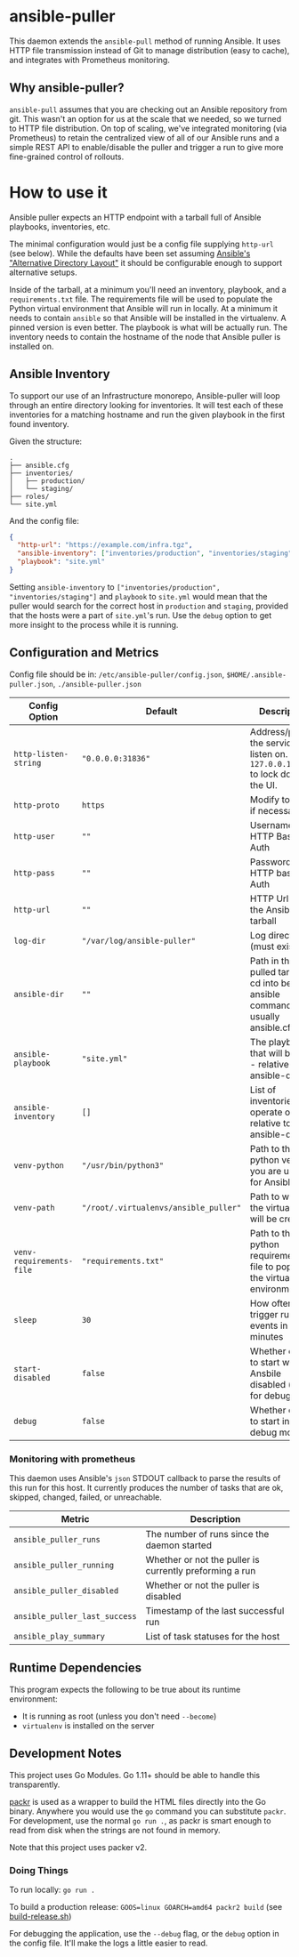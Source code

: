 # ansible-puller

This daemon extends the `ansible-pull` method of running Ansible.
It uses HTTP file transmission instead of Git to manage distribution (easy to cache), and integrates with Prometheus monitoring.

## Why ansible-puller?

`ansible-pull` assumes that you are checking out an Ansible repository from git.
This wasn't an option for us at the scale that we needed, so we turned to HTTP file distribution.
On top of scaling, we've integrated monitoring (via Prometheus) to retain the centralized view of all of our Ansible 
runs and a simple REST API to enable/disable the puller and trigger a run to give more fine-grained control of rollouts.

# How to use it

Ansible puller expects an HTTP endpoint with a tarball full of Ansible playbooks, inventories, etc.

The minimal configuration would just be a config file supplying `http-url` (see below).
While the defaults have been set assuming [Ansible's "Alternative Directory Layout"](https://docs.ansible.com/ansible/latest/user_guide/playbooks_best_practices.html#alternative-directory-layout)
it should be configurable enough to support alternative setups.

Inside of the tarball, at a minimum you'll need an inventory, playbook, and a `requirements.txt` file.
The requirements file will be used to populate the Python virtual environment that Ansible will run in locally.
At a minimum it needs to contain `ansible` so that Ansible will be installed in the virtualenv. A pinned version is even better.
The playbook is what will be actually run.
The inventory needs to contain the hostname of the node that Ansible puller is installed on.

## Ansible Inventory

To support our use of an Infrastructure monorepo, Ansible-puller will loop through an entire directory looking for inventories.
It will test each of these inventories for a matching hostname and run the given playbook in the first found inventory.

Given the structure:

```
.
├── ansible.cfg
├── inventories/
│   ├── production/
│   └── staging/
├── roles/
└── site.yml
```

And the config file:

```json
{
  "http-url": "https://example.com/infra.tgz",
  "ansible-inventory": ["inventories/production", "inventories/staging"],
  "playbook": "site.yml"
}
```

Setting `ansible-inventory` to `["inventories/production", "inventories/staging"]` and `playbook` to `site.yml`
would mean that the puller would search for the correct host in `production` and `staging`, provided that the hosts were
a part of `site.yml`'s run. Use the `debug` option to get more insight to the process while it is running. 

## Configuration and Metrics

Config file should be in: `/etc/ansible-puller/config.json`, `$HOME/.ansible-puller.json`, `./ansible-puller.json`

| Config Option            | Default                               | Description                                                                             | Required |
|--------------------------|---------------------------------------|-----------------------------------------------------------------------------------------|----------|
| `http-listen-string`     | `"0.0.0.0:31836"`                     | Address/port the service will listen on. Use `127.0.0.1:31386` to lock down the UI.     |          |
| `http-proto`             | `https`                               | Modify to "http" if necessary                                                           |          |
| `http-user`              | `""`                                  | Username for HTTP Basic Auth                                                            |          |
| `http-pass`              | `""`                                  | Password for HTTP basic Auth                                                            |          |
| `http-url`               | `""`                                  | HTTP Url to find the Ansible tarball                                                    | yes      |
| `log-dir`                | `"/var/log/ansible-puller"`           | Log directory (must exist)                                                              |          |
| `ansible-dir`            | `""`                                  | Path in the pulled tarball to cd into before ansible commands - usually ansible.cfg dir |          |
| `ansible-playbook`       | `"site.yml"`                          | The playbook that will be run  - relative to ansible-dir                                |          |
| `ansible-inventory`      | `[]`                                  | List of inventories to operate on - relative to ansible-dir                             |          |
| `venv-python`            | `"/usr/bin/python3"`                  | Path to the python version you are using for Ansible                                    |          |
| `venv-path`              | `"/root/.virtualenvs/ansible_puller"` | Path to where the virtualenv will be created                                            |          |
| `venv-requirements-file` | `"requirements.txt"`                  | Path to the python requirements file to populate the virtual environment                |          |
| `sleep`                  | `30`                                  | How often to trigger run events in minutes                                              |          |
| `start-disabled`         | `false`                               | Whether or not to start wth Ansbile disabled (good for debugging)                       |          |
| `debug`                  | `false`                               | Whether or not to start in debug mode                                                   |          |

### Monitoring with prometheus

This daemon uses Ansible's `json` STDOUT callback to parse the results of this run for this host.
It currently produces the number of tasks that are ok, skipped, changed, failed, or unreachable.


| Metric                        | Description                                             |
|-------------------------------|---------------------------------------------------------|
| `ansible_puller_runs`         | The number of runs since the daemon started             | 
| `ansible_puller_running`      | Whether or not the puller is currently preforming a run |
| `ansible_puller_disabled`     | Whether or not the puller is disabled                   | 
| `ansible_puller_last_success` | Timestamp of the last successful run                    | 
| `ansible_play_summary`        | List of task statuses for the host                      | 

## Runtime Dependencies

This program expects the following to be true about its runtime environment:
* It is running as root (unless you don't need `--become`)
* `virtualenv` is installed on the server

## Development Notes

This project uses Go Modules. Go 1.11+ should be able to handle this transparently.

[packr](https://github.com/gobuffalo/packr) is used as a wrapper to build the HTML files directly into the Go binary.
Anywhere you would use the `go` command you can substitute `packr`. For development, use the normal `go run .`,
as packr is smart enough to read from disk when the strings are not found in memory.

Note that this project uses packer v2.

### Doing Things

To run locally: `go run .`

To build a production release: `GOOS=linux GOARCH=amd64 packr2 build` (see [build-release.sh](build-release.sh))

For debugging the application, use the `--debug` flag, or the `debug` option in the config file. It'll make the logs a little easier to read.
